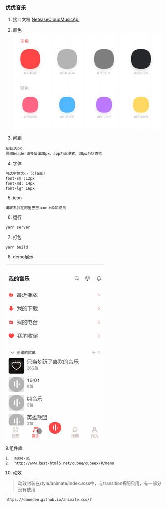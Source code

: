### 优优音乐
1. 接口文档
[NeteaseCloudMusicApi](https://binaryify.github.io/NeteaseCloudMusicApi/#/?id=neteasecloudmusicapi)

2. 颜色
![image](./assets/color.png)
3. 间距

```
左右10px,
顶部header请多留出30px。app为沉浸式，30px为状态栏
```

4. 字体
    
```
可选字体大小 (class)
font-sm :12px
font-md: 14px
font-lg" 16px
```
5. icon
```
请联系我在阿里巴巴icon上添加成员
```
6. 运行
```
yarn server
```
7. 打包
```
yarn build
```
8. demo展示

![image](./assets/roulette.gif)


9.组件库
```
1.  muse-ui
2.  http://www.best-html5.net/cubee/cubeex/#/menu
```
10. 动效
> 动效封装在style/animate/index.scss中，与transition搭配只用，有一部分没有使用
```
https://daneden.github.io/animate.css/?
```
